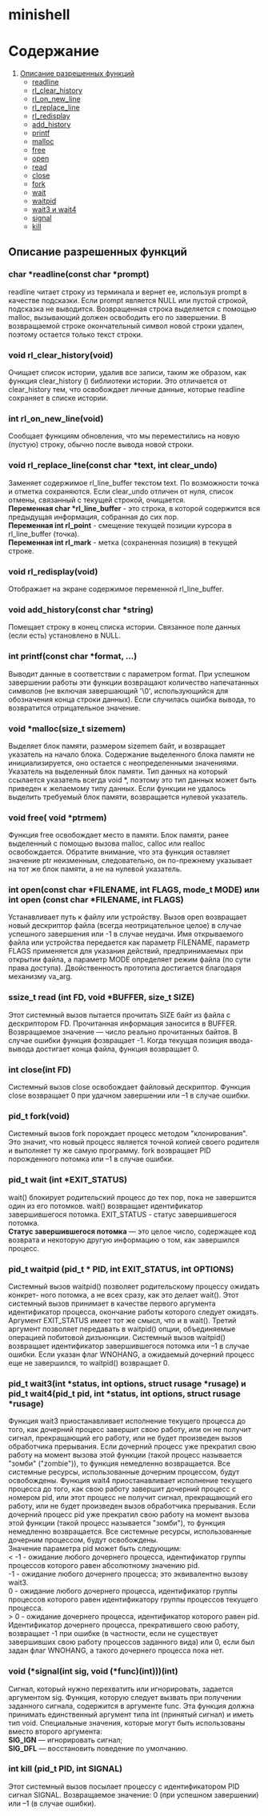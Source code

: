# minishell

# Содержание
1. [Описание разрешенных функций](#funcs_description)
    * [readline](#readline_func)
    * [rl_clear_history](#rl_clear_history)
    * [rl_on_new_line](#rl_on_new_line)
    * [rl_replace_line](#rl_replace_line)
    * [rl_redisplay](#rl_redisplay)
    * [add_history](#add_history)
    * [printf](#printf)
    * [malloc](#malloc)
    * [free](#free)
    * [open](#open)
    * [read](#read)
    * [close](#close)
    * [fork](#fork)
    * [wait](#wait)
    * [waitpid](#waitpid)
    * [wait3 и wait4](#wait_3_4)
    * [signal](#signal)
    * [kill](#kill)

## Описание разрешенных функций <a name = "funcs_description"></a>

### char \*readline(const char \*prompt) <a name = "readline_func"></a>
readline читает строку из терминала и вернет ее, используя prompt в качестве подсказки. Если prompt является NULL или пустой строкой, подсказка не выводится. Возвращенная строка выделяется с помощью malloc, вызывающий должен освободить его по завершении. В возвращаемой строке окончательный символ новой строки удален, поэтому остается только текст строки.

### void rl_clear_history(void) <a name = "rl_clear_history"></a>
Очищает список истории, удалив все записи, таким же образом, как функция clear_history () библиотеки истории. Это отличается от clear_history тем, что освобождает личные данные, которые readline сохраняет в списке истории.

### int rl_on_new_line(void) <a name = "rl_on_new_line"></a>
Сообщает функциям обновления, что мы переместились на новую (пустую) строку, обычно после вывода новой строки.

### void rl_replace_line(const char \*text, int clear_undo) <a name = "rl_replace_line"></a>
Заменяет содержимое rl_line_buffer текстом text. По возможности точка и отметка сохраняются. Если clear_undo отличен от нуля, список отмены, связанный с текущей строкой, очищается.  
**Переменная char \*rl_line_buffer** - это строка, в которой содержится вся предыдущая информация, собранная до сих пор.  
**Переменная int rl_point** - смещение текущей позиции курсора в rl_line_buffer (точка).  
**Переменная int rl_mark** - метка (сохраненная позиция) в текущей строке.  

### void rl_redisplay(void) <a name = "rl_redisplay"></a>
Отображает на экране содержимое переменной rl_line_buffer.  

### void add_history(const char \*string) <a name = "add_history"></a>
Помещает строку в конец списка истории. Связанное поле данных (если есть) установлено в NULL.   

### int printf(const char \*format, ...) <a name = "printf"></a>
Выводит данные в соответствии с параметром format. При успешном завершении работы эти функции возвращают количество напечатанных символов (не включая завершающий '\0', использующийся для обозначения конца строки данных). Если случилась ошибка вывода, то возвратится отрицательное значение. 

### void \*malloc(size_t sizemem) <a name = "malloc"></a>
Выделяет блок памяти, размером sizemem байт, и возвращает указатель на начало блока. Содержание выделенного блока памяти не инициализируется, оно остается с неопределенными значениями. Указатель на выделенный блок памяти. Тип данных на который ссылается указатель всегда void \*, поэтому это тип данных может быть приведен к желаемому типу данных. Если функции не удалось выделить требуемый блок памяти, возвращается нулевой указатель.

### void free( void \*ptrmem) <a name = "free"></a>
Функция free освобождает место в памяти. Блок памяти, ранее выделенный с помощью вызова malloc, calloc или realloc освобождается. Обратите внимание, что эта функция оставляет значение ptr неизменным, следовательно, он по-прежнему указывает на тот же блок памяти, а не на нулевой указатель.

### int open(const char \*FILENAME, int FLAGS, mode_t MODE) или int open (const char \*FILENAME, int FLAGS) <a name = "open"></a>
Устанавливает путь к файлу или устройству. Вызов open возвращает новый дескриптор файла (всегда неотрицательное целое) в случае успешного завершения или -1 в случае неудачи. Имя открываемого файла или устройства передается как параметр FILENAME, параметр FLAGS применяется для указания действий, предпринимаемых при открытии файла, а параметр MODE определяет режим файла (по сути права доступа). Двойственность прототипа достигается благодаря механизму va_arg.

### ssize_t read (int FD, void \*BUFFER, size_t SIZE) <a name = "read"></a>
Этот системный вызов пытается прочитать SIZE байт из файла с дескриптором FD. Прочитанная информация заносится в BUFFER. Возвращаемое значение — число реально прочитанных байтов. В случае ошибки функция фозвращает -1. Когда текущая позиция ввода-вывода достигает конца файла, функция возвращает 0.

### int close(int FD) <a name = "close"></a>
Системный вызов close освобождает файловый дескриптор. Функция close возвращает 0 при удачном завершении или –1 в случае ошибки.

### pid_t fork(void) <a name = "fork"></a>
Системный вызов fork порождает процесс методом "клонирования". Это значит, что новый процесс является точной копией своего родителя и выполняет ту же самую программу. fork возвращает PID порожденного потомка или –1 в случае ошибки.

### pid_t wait (int \*EXIT_STATUS) <a name = "wait"></a>
wait() блокирует родительский процесс до тех пор, пока не завершится один из его потомков. wait() возвращает идентификатор завершившегося потомка. EXIT_STATUS - статус завершившегося потомка.  
**Статус завершившегося потомка** — это целое число, содержащее код возврата и некоторую другую информацию о том, как завершился процесс.

### pid_t waitpid (pid_t * PID, int EXIT_STATUS, int OPTIONS) <a name = "waitpid"></a>
Системный вызов waitpid() позволяет родительскому процессу ожидать конкрет- ного потомка, а не всех сразу, как это делает wait(). Этот системный вызов принимает в качестве первого аргумента идентификатор процесса, окончание работы которого следует ожидать. Аргумент EXIT_STATUS имеет тот же смысл, что и в wait(). Третий аргумент позволяет передавать в waitpid() опции, объединяемые операцией побитовой дизъюнкции. Системный вызов waitpid() возвращает идентификатор завершившегося потомка или –1 в случае ошибки. Если указан флаг WNOHANG, а ожидаемый дочерний процесс еще не завершился, то waitpid() возвращает 0.

### pid_t wait3(int \*status, int options, struct rusage \*rusage) и pid_t wait4(pid_t pid, int \*status, int options, struct rusage \*rusage) <a name = "wait_3_4"></a>
Функция wait3 приостанавливает исполнение текущего процесса до того, как дочерний процесс завершит свою работу, или он не получит сигнал, прекращающий его работу, или не будет произведен вызов обработчика прерывания. Если дочерний процесс уже прекратил свою работу на момент вызова этой функции (такой процесс называется "зомби" ("zombie")), то функция немедленно возвращается. Все системные ресурсы, использованные дочерним процессом, будут освобождены. Функция wait4 приостанавливает исполнение текущего процесса до того, как свою работу завершит дочерний процесс с номером pid, или этот процесс не получит сигнал, прекращающий его работу, или не будет произведен вызов обработчика прерывания. Если дочерний процесс pid уже прекратил свою работу на момент вызова этой функции (такой процесс называется "зомби"), то функция немедленно возвращается. Все системные ресурсы, использованные дочерним процессом, будут освобождены.  
Значение параметра pid может быть следующим:  
\< -1 - ожидание любого дочернего процесса, идентификатор группы процессов которого равен абсолютному значению pid.  
-1 - ожидание любого дочернего процесса; это эквивалентно вызову wait3.  
0 - ожидание любого дочернего процесса, идентификатор группы процессов которого равен идентификатору группы процессов текущего процесса.  
\> 0 - ожидание дочернего процесса, идентификатор которого равен pid.  
Идентификатор дочернего процесса, прекратившего свою работу, возвращает -1 при ошибке (в частности, если не существует завершивших свою работу процессов заданного вида) или 0, если был задан флаг WNOHANG, а такого дочернего процесса пока нет.

### void (\*signal(int sig, void (\*func)(int)))(int) <a name = "signal"></a>
Сигнал, который нужно перехватить или игнорировать, задается аргументом sig. Функция, которую следует вызвать при получении заданного сигнала, содержится в аргументе func. Эта функция должна принимать единственный аргумент типа int (принятый сигнал) и иметь тип void. Специальные значения, которые могут быть использованы вместо второго аргумента:  
**SIG_IGN** — игнорировать сигнал;  
**SIG_DFL** — восстановить поведение по умолчанию.

### int kill (pid_t PID, int SIGNAL) <a name = "kill"></a>
Этот системный вызов посылает процессу с идентификатором PID сигнал SIGNAL. Возвращаемое значение: 0 (при успешном завершении) или –1 (в случае ошибки).

